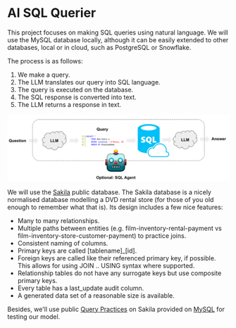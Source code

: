 # AI SQL Querier

This project focuses on making SQL queries using natural language. We will use the MySQL database locally, although it can be easily extended to other databases, local or in cloud, such as PostgreSQL or Snowflake.

The process is as follows:

1. We make a query.
2. The LLM translates our query into SQL language.
3. The query is executed on the database.
4. The SQL response is converted into text.
5. The LLM returns a response in text.

![sql_agent](images/sql_agent.png)

We will use the [Sakila](https://github.com/jOOQ/sakila) public database. The Sakila database is a nicely normalised database modelling a DVD rental store (for those of you old enough to remember what that is). Its design includes a few nice features:

+ Many to many relationships.
+ Multiple paths between entities (e.g. film-inventory-rental-payment vs film-inventory-store-customer-payment) to practice joins.
+ Consistent naming of columns.
+ Primary keys are called [tablename]_[id].
+ Foreign keys are called like their referenced primary key, if possible. This allows for using JOIN .. USING syntax where supported.
+ Relationship tables do not have any surrogate keys but use composite primary keys.
+ Every table has a last_update audit column.
+ A generated data set of a reasonable size is available.



Besides, we'll use public [Query Practices](https://github.com/erzubin/MySQL/blob/master/Practice%20Queries%20on%20Sakila%20DB%20of%20MySQL.txt) on Sakila provided on [MySQL](https://www.mysql.com/) for testing our model. 
